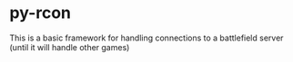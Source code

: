 py-rcon
=======

This is a basic framework for handling connections to a battlefield server (until it will handle other games)
